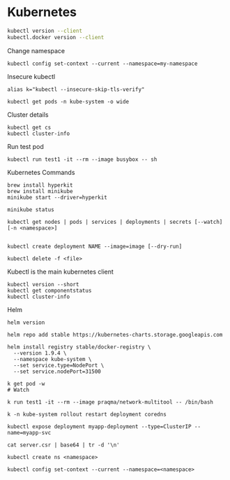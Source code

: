 # Kubernetes

```bash
kubectl version --client
kubectl.docker version --client
```

Change namespace
```
kubectl config set-context --current --namespace=my-namespace
```

Insecure kubectl
```
alias k="kubectl --insecure-skip-tls-verify"
```


```
kubectl get pods -n kube-system -o wide
```

Cluster details
```
kubectl get cs
kubectl cluster-info
```

Run test pod
```
kubectl run test1 -it --rm --image busybox -- sh
```



Kubernetes Commands
```
brew install hyperkit
brew install minikube
minikube start --driver=hyperkit

minikube status

kubectl get nodes | pods | services | deployments | secrets [--watch] [-n <namespace>]


kubectl create deployment NAME --image=image [--dry-run]

kubectl delete -f <file>
```
Kubectl is the main kubernetes client
```
kubectl version --short
kubectl get componentstatus
kubectl cluster-info
```
Helm
```
helm version

helm repo add stable https://kubernetes-charts.storage.googleapis.com

helm install registry stable/docker-registry \
  --version 1.9.4 \
  --namespace kube-system \
  --set service.type=NodePort \
  --set service.nodePort=31500
```

```
k get pod -w
# Watch

k run test1 -it --rm --image praqma/network-multitool -- /bin/bash

k -n kube-system rollout restart deployment coredns

kubectl expose deployment myapp-deployment --type=ClusterIP --name=myapp-svc
```

```
cat server.csr | base64 | tr -d '\n'
```

```
kubectl create ns <namespace>

kubectl config set-context --current --namespace=<namespace>
```
